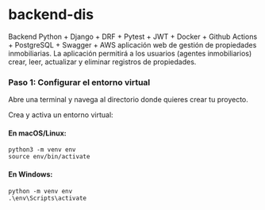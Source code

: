 # backend-dis
Backend Python + Django + DRF + Pytest + JWT + Docker + Github Actions + PostgreSQL + Swagger + AWS aplicación web de gestión de propiedades inmobiliarias. La aplicación permitirá  a los usuarios (agentes inmobiliarios) crear, leer, actualizar y eliminar registros de propiedades.


### Paso 1: Configurar el entorno virtual

Abre una terminal y navega al directorio donde quieres crear tu proyecto.

Crea y activa un entorno virtual:

#### En macOS/Linux:
```
python3 -m venv env
source env/bin/activate
```

#### En Windows:
```
python -m venv env
.\env\Scripts\activate
```